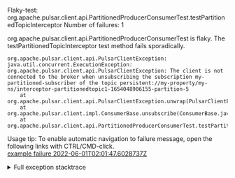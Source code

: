         
Flaky-test: org.apache.pulsar.client.api.PartitionedProducerConsumerTest.testPartitionedTopicInterceptor
Number of failures: 1

org.apache.pulsar.client.api.PartitionedProducerConsumerTest is flaky. The testPartitionedTopicInterceptor test method fails sporadically.

```
org.apache.pulsar.client.api.PulsarClientException: java.util.concurrent.ExecutionException: org.apache.pulsar.client.api.PulsarClientException: The client is not connected to the broker when unsubscribing the subscription my-partitioned-subscriber of the topic persistent://my-property/my-ns/interceptor-partitionedtopic1-1654048906155-partition-5
	at org.apache.pulsar.client.api.PulsarClientException.unwrap(PulsarClientException.java:1074)
	at org.apache.pulsar.client.impl.ConsumerBase.unsubscribe(ConsumerBase.java:673)
	at org.apache.pulsar.client.api.PartitionedProducerConsumerTest.testPartitionedTopicInterceptor(PartitionedProducerConsumerTest.java:1029)
```

Usage tip: To enable automatic navigation to failure message, open the following links with CTRL/CMD-click.  
[example failure 2022-06-01T02:01:47.6028737Z](https://github.com/apache/pulsar/runs/6681603926?check_suite_focus=true#step:10:1049)  


<details>
<summary>Full exception stacktrace</summary>
<code><pre>
org.apache.pulsar.client.api.PulsarClientException: java.util.concurrent.ExecutionException: org.apache.pulsar.client.api.PulsarClientException: The client is not connected to the broker when unsubscribing the subscription my-partitioned-subscriber of the topic persistent://my-property/my-ns/interceptor-partitionedtopic1-1654048906155-partition-5
	at org.apache.pulsar.client.api.PulsarClientException.unwrap(PulsarClientException.java:1074)
	at org.apache.pulsar.client.impl.ConsumerBase.unsubscribe(ConsumerBase.java:673)
	at org.apache.pulsar.client.api.PartitionedProducerConsumerTest.testPartitionedTopicInterceptor(PartitionedProducerConsumerTest.java:1029)
	at java.base/jdk.internal.reflect.NativeMethodAccessorImpl.invoke0(Native Method)
	at java.base/jdk.internal.reflect.NativeMethodAccessorImpl.invoke(NativeMethodAccessorImpl.java:77)
	at java.base/jdk.internal.reflect.DelegatingMethodAccessorImpl.invoke(DelegatingMethodAccessorImpl.java:43)
	at java.base/java.lang.reflect.Method.invoke(Method.java:568)
	at org.testng.internal.MethodInvocationHelper.invokeMethod(MethodInvocationHelper.java:132)
	at org.testng.internal.InvokeMethodRunnable.runOne(InvokeMethodRunnable.java:45)
	at org.testng.internal.InvokeMethodRunnable.call(InvokeMethodRunnable.java:73)
	at org.testng.internal.InvokeMethodRunnable.call(InvokeMethodRunnable.java:11)
	at java.base/java.util.concurrent.FutureTask.run(FutureTask.java:264)
	at java.base/java.util.concurrent.ThreadPoolExecutor.runWorker(ThreadPoolExecutor.java:1136)
	at java.base/java.util.concurrent.ThreadPoolExecutor$Worker.run(ThreadPoolExecutor.java:635)
	at java.base/java.lang.Thread.run(Thread.java:833)
Caused by: java.util.concurrent.ExecutionException: org.apache.pulsar.client.api.PulsarClientException: The client is not connected to the broker when unsubscribing the subscription my-partitioned-subscriber of the topic persistent://my-property/my-ns/interceptor-partitionedtopic1-1654048906155-partition-5
	at java.base/java.util.concurrent.CompletableFuture.reportGet(CompletableFuture.java:396)
	at java.base/java.util.concurrent.CompletableFuture.get(CompletableFuture.java:2073)
	at org.apache.pulsar.client.impl.ConsumerBase.unsubscribe(ConsumerBase.java:668)
	... 13 more
Caused by: org.apache.pulsar.client.api.PulsarClientException: The client is not connected to the broker when unsubscribing the subscription my-partitioned-subscriber of the topic persistent://my-property/my-ns/interceptor-partitionedtopic1-1654048906155-partition-5
	at org.apache.pulsar.client.impl.ConsumerImpl.unsubscribeAsync(ConsumerImpl.java:413)
	at java.base/java.util.stream.ReferencePipeline$3$1.accept(ReferencePipeline.java:197)
	at java.base/java.util.concurrent.ConcurrentHashMap$ValueSpliterator.forEachRemaining(ConcurrentHashMap.java:3612)
	at java.base/java.util.stream.AbstractPipeline.copyInto(AbstractPipeline.java:509)
	at java.base/java.util.stream.AbstractPipeline.wrapAndCopyInto(AbstractPipeline.java:499)
	at java.base/java.util.stream.ReduceOps$ReduceOp.evaluateSequential(ReduceOps.java:921)
	at java.base/java.util.stream.AbstractPipeline.evaluate(AbstractPipeline.java:234)
	at java.base/java.util.stream.ReferencePipeline.collect(ReferencePipeline.java:682)
	at org.apache.pulsar.client.impl.MultiTopicsConsumerImpl.unsubscribeAsync(MultiTopicsConsumerImpl.java:600)
	... 14 more

</pre></code>
</details>

